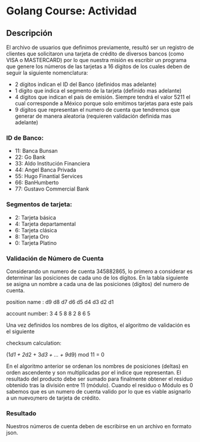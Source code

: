 # Golang Course: Actividad

## Descripción
El archivo de usuarios que definimos previamente, resultó ser un registro de clientes que solicitaron una tarjeta de crédito de diversos bancos (como VISA o MASTERCARD) por lo que nuestra misión es escribir un programa que genere los números de las tarjetas a 16 dígitos de los cuales deben de seguir la siguiente nomenclatura:

- 2 dígitos indican el ID del Banco (definidos mas adelante)
- 1 dígito que indica el segmento de la tarjeta (definido mas adelante)
- 4 dígitos que indican el país de emisión. Siempre tendrá el valor 5211 el cual corresponde a México porque solo emitimos tarjetas para este país
- 9 dígitos que representan el numero de cuenta que tendremos que generar de manera aleatoria (requieren validación definida mas adelante)

### ID de Banco:
- 11: Banca Bunsan
- 22: Go Bank
- 33: Aldo Institución Financiera
- 44: Angel Banca Privada
- 55: Hugo Finantial Services
- 66: BanHumberto
- 77: Gustavo Commercial Bank

### Segmentos de tarjeta:
- 2: Tarjeta básica
- 4: Tarjeta departamental
- 6: Tarjeta clásica
- 8: Tarjeta Oro
- 0: Tarjeta Platino

###  Validación de Número de Cuenta

Considerando un numero de cuenta 345882865, lo primero a considerar es determinar las posiciones de cada uno de los dígitos. En la tabla siguiente se asigna un nombre a cada una de las posiciones (dígitos) del numero de cuenta.


position name : d9 d8 d7 d6 d5 d4 d3 d2 d1
 
account number: 3  4  5  8  8  2  8  6  5

Una vez definidos los nombres de los dígitos, el algoritmo de validación es el siguiente

 checksum calculation:

 (1*d1 + 2*d2 + 3*d3 + … + 9*d9) mod 11 = 0

En el algoritmo anterior se ordenan los nombres de posiciones (deltas) en orden ascendente y son multiplicadas por el indice que representan. El resultado del producto debe ser sumado para finalmente obtener el residuo obtenido tras la división entre 11 (módulo). Cuando el residuo o Módulo es 0 sabemos que es un numero de cuenta valido por lo que es viable asignarlo a un nuevo¡mero de tarjeta de crédito.

### Resultado
Nuestros números de cuenta deben de escribirse en un archivo en formato json.

